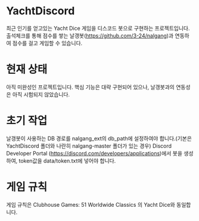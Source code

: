 # YachtDiscord
최근 인기를 얻고있는 Yacht Dice 게임을 디스코드 봇으로 구현하는 프로젝트입니다.
출석체크를 통해 점수를 쌓는 날갱봇(https://github.com/3-24/nalgang)과 연동하여 점수를 걸고 게임할 수 있습니다.

# 현재 상태
아직 미완성인 프로젝트입니다. 핵심 기능은 대략 구현되어 있으나, 날갱봇과의 연동성은 아직 시험되지 않았습니다.

# 초기 작업
날갱봇이 사용하는 DB 경로를 nalgang_ext의 db_path에 설정하여야 합니다.(기본은 YachtDiscord 폴더와 나란히 nalgang-master 폴더가 있는 경우)
Discord Developer Portal (https://discord.com/developers/applications)에서 봇을 생성하여, token값을 data/token.txt에 넣어야 합니다.

# 게임 규칙
게임 규칙은 Clubhouse Games: 51 Worldwide Classics 의 Yacht Dice와 동일합니다.
